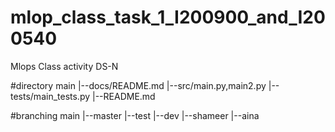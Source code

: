 # mlop_class_task_1_I200900_and_I200540
Mlops Class activity DS-N

#directory
main
|--docs/README.md
|--src/main.py,main2.py
|--tests/main_tests.py
|--README.md

#branching 
main
|--master
|--test
|--dev
    |--shameer
    |--aina
